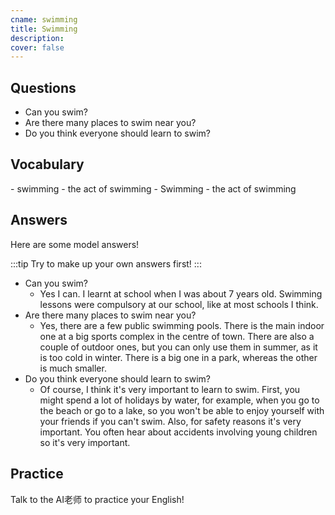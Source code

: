 ```yaml
---
cname: swimming
title: Swimming
description: 
cover: false
---
```

<banner></banner>

## Questions

- Can you swim?
- Are there many places to swim near you?
- Do you think everyone should learn to swim?

## Vocabulary

<vocab-list>
- swimming
  - the act of swimming
- Swimming
  - the act of swimming

<!-- blank -->

</vocab-list>

## Answers
Here are some model answers!

:::tip
Try to make up your own answers first!
:::

- Can you swim?
  - Yes I can. I learnt at school when I was about 7 years old. Swimming lessons were compulsory at our school, like at most schools I think.
- Are there many places to swim near you?
  - Yes, there are a few public swimming pools. There is the main indoor one at a big sports complex in the centre of town. There are also a couple of outdoor ones, but you can only use them in summer, as it is too cold in winter. There is a big one in a park, whereas the other is much smaller.
- Do you think everyone should learn to swim?
  - Of course, I think it&#39;s very important to learn to swim. First, you might spend a lot of holidays by water, for example, when you go to the beach or go to a lake, so you won&#39;t be able to enjoy yourself with your friends if you can&#39;t swim. Also, for safety reasons it&#39;s very important. You often hear about accidents involving young children so it&#39;s very important.

## Practice
Talk to the AI老师 to practice your English!
<qrfooter></qrfooter>
